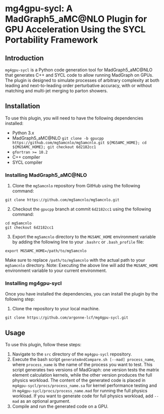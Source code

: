 # mg4gpu-sycl: A MadGraph5_aMC@NLO Plugin for GPU Acceleration Using the SYCL Portability Framework

## Introduction

`mg4gpu-sycl` is a Python code generation tool for MadGraph5_aMC@NLO that generates C++ and SYCL code to allow running MadGraph on GPUs. The plugin is designed to simulate processes of arbitrary complexity at both leading and next-to-leading order perturbative accuracy, with or without matching and multi-jet merging to parton showers.

## Installation

To use this plugin, you will need to have the following dependencies installed:

- Python 3.x
- MadGraph5_aMC@NLO `git clone -b gpucpp https://github.com/mg5amcnlo/mg5amcnlo.git ${MG5AMC_HOME}; cd ${MG5AMC_HOME}; git checkout 6d2182cc1`
- `gfortran >= 10.2`
- C++ compiler
- SYCL compiler

### Installing MadGraph5_aMC@NLO

1. Clone the `mg5amcnlo` repository from GitHub using the following command:
```
git clone https://github.com/mg5amcnlo/mg5amcnlo.git
```
2. Checkout the `gpucpp` branch at commit `6d2182cc1` using the following command:
```
cd mg5amcnlo
git checkout 6d2182cc1
```
3. Export the `mg5amcnlo` directory to the `MG5AMC_HOME` environment variable by adding the following line to your `.bashrc` or `.bash_profile` file:
```
export MG5AMC_HOME=/path/to/mg5amcnlo
```
Make sure to replace `/path/to/mg5amcnlo` with the actual path to your `mg5amcnlo` directory. Note: Executing the above line will add the `MG5AMC_HOME` environment variable to your current environment.

### Installing mg4gpu-sycl
Once you have installed the dependencies, you can install the plugin by the following step:

1. Clone the repository to your local machine.
```
git clone https://github.com/argonne-lcf/mg4gpu-sycl.git
```

## Usage

To use this plugin, follow these steps:

1. Navigate to the `src` directory of the `mg4gpu-sycl` repository.
2. Execute the bash script `generateAndCompare.sh [--mad] process_name`, where `process_name` is the name of the process you want to test. This script generates two versions of MadGraph: one version tests the matrix element calculation kernels, while the other version produces the full physics workload. The content of the generated code is placed in `mg4gpu-sycl/procs/process_name.sa` for kernel performance testing and in `mg4gpu-sycl/procs/process_name.mad` for running the full physics workload. If you want to generate code for full physics workload, add `--mad` as an optional argument.
3. Compile and run the generated code on a GPU.
